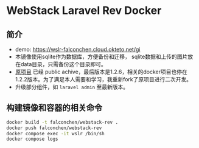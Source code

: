 # WebStack Laravel Rev Docker

## 简介
- demo: <https://wslr-falconchen.cloud.okteto.net/gi>
- 本镜像使用sqlite作为数据库，方便备份和迁移， sqlite数据和上传的图片放在data目录，只需备份这个目录即可。
- [原项目](https://github.com/uvham521/WebStack-Laravel) 已经 public achive，最后版本是1.2.6，相关的docker项目也停在1.2.2版本。为了满足本人需要和学习，我重新fork了原项目进行二次开发。
- 升级部分组件，如 `laravel admin` 至最新版本。


## 构建镜像和容器的相关命令

``` bash
docker build -t falconchen/webstack-rev .
docker push falconchen/webstack-rev
docker compose exec -it wslr /bin/sh
docker compose logs
```
